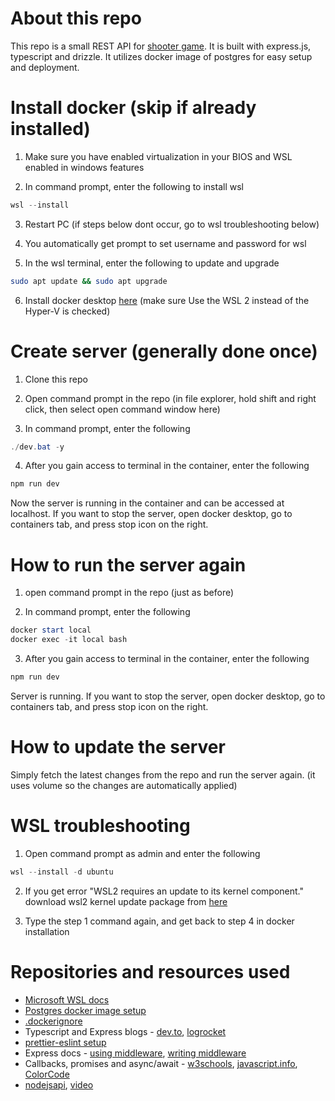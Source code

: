 # About this repo

This repo is a small REST API for [shooter game](https://github.com/PwSGiVR-2024/shooter). It is built with express.js, typescript and drizzle. It utilizes docker image of postgres for easy setup and deployment.

# Install docker (skip if already installed)

1. Make sure you have enabled virtualization in your BIOS and WSL enabled in windows features

2. In command prompt, enter the following to install wsl
```powershell
wsl --install
```

3. Restart PC (if steps below dont occur, go to wsl troubleshooting below)

4. You automatically get prompt to set username and password for wsl

5. In the wsl terminal, enter the following to update and upgrade
```bash
sudo apt update && sudo apt upgrade
```

6. Install docker desktop [here](https://www.docker.com/products/docker-desktop/) (make sure Use the WSL 2 instead of the Hyper-V is checked)

# Create server (generally done once)

1. Clone this repo

2. Open command prompt in the repo (in file explorer, hold shift and right click, then select open command window here)

3. In command prompt, enter the following
```powershell
./dev.bat -y
```

4. After you gain access to terminal in the container, enter the following
```bash
npm run dev
```

Now the server is running in the container and can be accessed at localhost. If you want to stop the server, open docker desktop, go to containers tab, and press stop icon on the right.

# How to run the server again

1. open command prompt in the repo (just as before)

2. In command prompt, enter the following
```powershell
docker start local
docker exec -it local bash
```

3. After you gain access to terminal in the container, enter the following
```bash
npm run dev
```

Server is running. If you want to stop the server, open docker desktop, go to containers tab, and press stop icon on the right.

# How to update the server

Simply fetch the latest changes from the repo and run the server again. (it uses volume so the changes are automatically applied)

# WSL troubleshooting

1. Open command prompt as admin and enter the following
```powershell
wsl --install -d ubuntu
```
2. If you get error "WSL2 requires an update to its kernel component." download wsl2 kernel update package from [here](https://docs.microsoft.com/en-us/windows/wsl/install-manual#step-4---download-the-linux-kernel-update-package)

3. Type the step 1 command again, and get back to step 4 in docker installation

# Repositories and resources used

- [Microsoft WSL docs](https://learn.microsoft.com/en-us/windows/wsl/setup/environment)
- [Postgres docker image setup](https://stackoverflow.com/questions/38713597/create-table-in-postgresql-docker-image)
- [.dockerignore](https://github.com/borjapazr/express-typescript-skeleton/blob/main/.dockerignore)
- Typescript and Express blogs - [dev.to](https://dev.to/wizdomtek/typescript-express-building-robust-apis-with-nodejs-1fln), [logrocket](https://blog.logrocket.com/how-to-set-up-node-typescript-express/)
- [prettier-eslint setup](https://marketplace.visualstudio.com/items?itemName=rvest.vs-code-prettier-eslint)
- Express docs - [using middleware](https://expressjs.com/en/guide/using-middleware.html), [writing middleware](https://expressjs.com/en/guide/writing-middleware.html)
- Callbacks, promises and async/await - [w3schools](https://www.w3schools.com/js/js_callback.asp), [javascript.info](https://javascript.info/async), [ColorCode](https://www.youtube.com/watch?v=QSqc6MMS6Fk)
- [nodejsapi](https://github.com/another-coder4life/nodejsapi), [video](https://www.youtube.com/watch?v=9alCkObbDJc&t=442s)